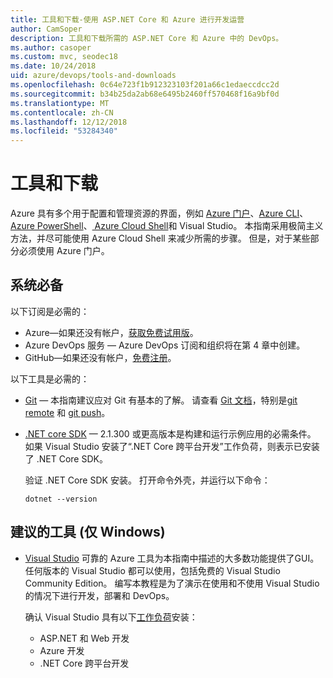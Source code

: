 ```yaml
---
title: 工具和下载-使用 ASP.NET Core 和 Azure 进行开发运营
author: CamSoper
description: 工具和下载所需的 ASP.NET Core 和 Azure 中的 DevOps。
ms.author: casoper
ms.custom: mvc, seodec18
ms.date: 10/24/2018
uid: azure/devops/tools-and-downloads
ms.openlocfilehash: 0c64e723f1b912323103f201a66c1edaeccdcc2d
ms.sourcegitcommit: b34b25da2ab68e6495b2460ff570468f16a9bf0d
ms.translationtype: MT
ms.contentlocale: zh-CN
ms.lasthandoff: 12/12/2018
ms.locfileid: "53284340"
---
```

# <a name="tools-and-downloads"></a>工具和下载

Azure 具有多个用于配置和管理资源的界面，例如 [Azure 门户](https://portal.azure.com)、[Azure CLI](/cli/azure/)、[Azure PowerShell](/powershell/azure/overview)、[ Azure Cloud Shell](https://shell.azure.com/bash)和 Visual Studio。 本指南采用极简主义方法，并尽可能使用 Azure Cloud Shell 来减少所需的步骤。 但是，对于某些部分必须使用 Azure 门户。

## <a name="prerequisites"></a>系统必备

以下订阅是必需的：

* Azure&mdash;如果还没有帐户，[获取免费试用版](https://azure.microsoft.com/free/)。
* Azure DevOps 服务 &mdash; Azure DevOps 订阅和组织将在第 4 章中创建。
* GitHub&mdash;如果还没有帐户，[免费注册](https://github.com/join)。

以下工具是必需的：

* [Git](https://git-scm.com/downloads) &mdash; 本指南建议应对 Git 有基本的了解。 请查看 [Git 文档](https://git-scm.com/doc)，特别是[git remote](https://git-scm.com/docs/git-remote) 和 [git push](https://git-scm.com/docs/git-push)。
* [.NET core SDK](https://www.microsoft.com/net/download/) &mdash; 2.1.300 或更高版本是构建和运行示例应用的必需条件。 如果 Visual Studio 安装了“.NET Core 跨平台开发”工作负荷，则表示已安装了 .NET Core SDK。

    验证 .NET Core SDK 安装。 打开命令外壳，并运行以下命令：

    ```console
    dotnet --version
    ```

## <a name="recommended-tools-windows-only"></a>建议的工具 (仅 Windows)

* [Visual Studio](https://www.visualstudio.com/) 可靠的 Azure 工具为本指南中描述的大多数功能提供了GUI。 任何版本的 Visual Studio 都可以使用，包括免费的 Visual Studio Community Edition。 编写本教程是为了演示在使用和不使用 Visual Studio 的情况下进行开发，部署和 DevOps。

  确认 Visual Studio 具有以下[工作负荷](/visualstudio/install/modify-visual-studio)安装：

  * ASP.NET 和 Web 开发
  * Azure 开发
  * .NET Core 跨平台开发

